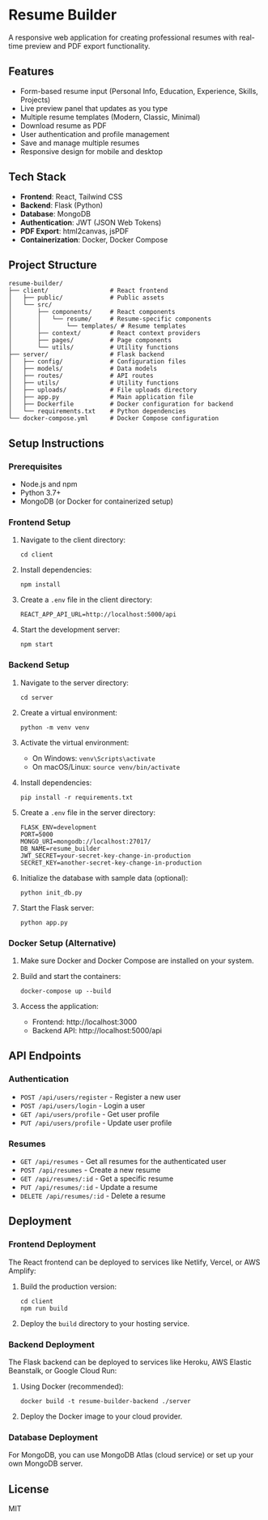 # Resume Builder

A responsive web application for creating professional resumes with real-time preview and PDF export functionality.

## Features

- Form-based resume input (Personal Info, Education, Experience, Skills, Projects)
- Live preview panel that updates as you type
- Multiple resume templates (Modern, Classic, Minimal)
- Download resume as PDF
- User authentication and profile management
- Save and manage multiple resumes
- Responsive design for mobile and desktop

## Tech Stack

- **Frontend**: React, Tailwind CSS
- **Backend**: Flask (Python)
- **Database**: MongoDB
- **Authentication**: JWT (JSON Web Tokens)
- **PDF Export**: html2canvas, jsPDF
- **Containerization**: Docker, Docker Compose

## Project Structure

```
resume-builder/
├── client/                 # React frontend
│   ├── public/             # Public assets
│   └── src/
│       ├── components/     # React components
│       │   └── resume/     # Resume-specific components
│       │       └── templates/ # Resume templates
│       ├── context/        # React context providers
│       ├── pages/          # Page components
│       └── utils/          # Utility functions
├── server/                 # Flask backend
│   ├── config/             # Configuration files
│   ├── models/             # Data models
│   ├── routes/             # API routes
│   ├── utils/              # Utility functions
│   ├── uploads/            # File uploads directory
│   ├── app.py              # Main application file
│   ├── Dockerfile          # Docker configuration for backend
│   └── requirements.txt    # Python dependencies
└── docker-compose.yml      # Docker Compose configuration
```

## Setup Instructions

### Prerequisites

- Node.js and npm
- Python 3.7+
- MongoDB (or Docker for containerized setup)

### Frontend Setup

1. Navigate to the client directory:
   ```
   cd client
   ```

2. Install dependencies:
   ```
   npm install
   ```

3. Create a `.env` file in the client directory:
   ```
   REACT_APP_API_URL=http://localhost:5000/api
   ```

4. Start the development server:
   ```
   npm start
   ```

### Backend Setup

1. Navigate to the server directory:
   ```
   cd server
   ```

2. Create a virtual environment:
   ```
   python -m venv venv
   ```

3. Activate the virtual environment:
   - On Windows: `venv\Scripts\activate`
   - On macOS/Linux: `source venv/bin/activate`

4. Install dependencies:
   ```
   pip install -r requirements.txt
   ```

5. Create a `.env` file in the server directory:
   ```
   FLASK_ENV=development
   PORT=5000
   MONGO_URI=mongodb://localhost:27017/
   DB_NAME=resume_builder
   JWT_SECRET=your-secret-key-change-in-production
   SECRET_KEY=another-secret-key-change-in-production
   ```

6. Initialize the database with sample data (optional):
   ```
   python init_db.py
   ```

7. Start the Flask server:
   ```
   python app.py
   ```

### Docker Setup (Alternative)

1. Make sure Docker and Docker Compose are installed on your system.

2. Build and start the containers:
   ```
   docker-compose up --build
   ```

3. Access the application:
   - Frontend: http://localhost:3000
   - Backend API: http://localhost:5000/api

## API Endpoints

### Authentication

- `POST /api/users/register` - Register a new user
- `POST /api/users/login` - Login a user
- `GET /api/users/profile` - Get user profile
- `PUT /api/users/profile` - Update user profile

### Resumes

- `GET /api/resumes` - Get all resumes for the authenticated user
- `POST /api/resumes` - Create a new resume
- `GET /api/resumes/:id` - Get a specific resume
- `PUT /api/resumes/:id` - Update a resume
- `DELETE /api/resumes/:id` - Delete a resume

## Deployment

### Frontend Deployment

The React frontend can be deployed to services like Netlify, Vercel, or AWS Amplify:

1. Build the production version:
   ```
   cd client
   npm run build
   ```

2. Deploy the `build` directory to your hosting service.

### Backend Deployment

The Flask backend can be deployed to services like Heroku, AWS Elastic Beanstalk, or Google Cloud Run:

1. Using Docker (recommended):
   ```
   docker build -t resume-builder-backend ./server
   ```

2. Deploy the Docker image to your cloud provider.

### Database Deployment

For MongoDB, you can use MongoDB Atlas (cloud service) or set up your own MongoDB server.

## License

MIT